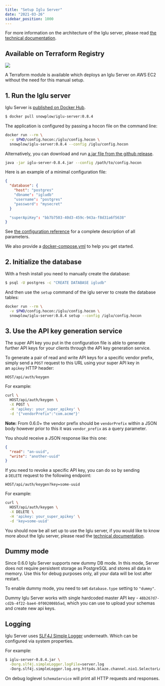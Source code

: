 ```yaml
---
title: "Setup Iglu Server"
date: "2021-03-26"
sidebar_position: 1000
---
```


For more information on the architecture of the Iglu server, please read [the technical documentation](/docs/pipeline-components-and-applications/iglu/iglu-repositories/iglu-server/index.md).

## Available on Terraform Registry

[![](https://img.shields.io/static/v1?label=Terraform&message=Registry&color=7B42BC&logo=terraform)](https://registry.terraform.io/modules/snowplow-devops/iglu-server-ec2/aws/latest)

A Terraform module is available which deploys an Iglu Server on AWS EC2 without the need for this manual setup.

## 1. Run the Iglu server

Iglu Server is [published on Docker Hub](https://hub.docker.com/repository/docker/snowplow/iglu-server).

```bash
$ docker pull snowplow/iglu-server:0.8.4
```

The application is configured by passing a hocon file on the command line:

```bash
docker run --rm \
  -v $PWD/config.hocon:/iglu/config.hocon \
  snowplow/iglu-server:0.8.4 --config /iglu/config.hocon
```

Alternatively, you can download and run [a jar file from the github release](https://github.com/snowplow-incubator/iglu-server/releases).

```bash
java -jar iglu-server-0.8.4.jar --config /path/to/config.hocon
```

Here is an example of a minimal configuration file:

```json
{
  "database": {
    "host": "postgres"
    "dbname": "igludb"
    "username": "postgres"
    "password": "mysecret"
  }

  "superApiKey": "bb7b7503-40d3-459c-943a-f8d31a6f5638"
}
```

See [the configuration reference](/docs/pipeline-components-and-applications/iglu/iglu-repositories/iglu-server/reference/index.md) for a complete description of all parameters.

We also provide a [docker-compose.yml](https://github.com/snowplow-incubator/iglu-server/blob/master/docker/docker-compose.yml) to help you get started.

## 2. Initialize the database

With a fresh install you need to manually create the database:

```bash
$ psql -U postgres -c "CREATE DATABASE igludb"
```

And then use the `setup` command of the iglu server to create the database tables:

```bash
docker run --rm \
  -v $PWD/config.hocon:/iglu/config.hocon \
  snowplow/iglu-server:0.8.4 setup --config /iglu/config.hocon
```

## 3. Use the API key generation service

The super API key you put in the configuration file is able to generate further API keys for your clients through the API key generation service.

To generate a pair of read and write API keys for a specific vendor prefix, simply send a `POST` request to this URL using your super API key in an `apikey` HTTP header:

```text
HOST/api/auth/keygen
```

For example:

```bash
curl \
  HOST/api/auth/keygen \
  -X POST \
  -H 'apikey: your_super_apikey' \
  -d '{"vendorPrefix":"com.acme"}'
```

**Note:** From 0.6.0+ the vendor prefix should be `vendorPrefix` within a JSON body however prior to this it was `vendor_prefix` as a query parameter.

You should receive a JSON response like this one:

```json
{
  "read": "an-uuid",
  "write": "another-uuid"
}
```

If you need to revoke a specific API key, you can do so by sending a `DELETE` request to the following endpoint:

```text
HOST/api/auth/keygen?key=some-uuid
```

For example:

```bash
curl \
  HOST/api/auth/keygen \
  -X DELETE \
  -H 'apikey: your_super_apikey' \
  -d 'key=some-uuid'
```

You should now be all set up to use the Iglu server, if you would like to know more about the Iglu server, please read the [technical documentation](/docs/pipeline-components-and-applications/iglu/iglu-repositories/iglu-server/index.md).

## [](https://github.com/snowplow/iglu/wiki/Setting-up-an-Iglu-Server#dummy-mode)Dummy mode

Since 0.6.0 Iglu Server supports new dummy DB mode. In this mode, Server does not require persistent storage as PostgreSQL and stores all data in memory. Use this for debug purposes only, all your data will be lost after restart.

To enable dummy mode, you need to set `database.type` setting to `"dummy"`.

Dummy Iglu Server works with single hardcoded master API key - `48b267d7-cd2b-4f22-bae4-0f002008b5ad`, which you can use to upload your schemas and create new api keys.

## [](https://github.com/snowplow/iglu/wiki/Setting-up-an-Iglu-Server#logging)Logging

Iglu Server uses [SLF4J Simple Logger](https://www.slf4j.org/api/org/slf4j/impl/SimpleLogger.html) underneath. Which can be configured via system properties.

For example:

```bash
$ iglu-server-0.8.4.jar \
  -Dorg.slf4j.simpleLogger.logFile=server.log                                   # In order to redirect logs
  -Dorg.slf4j.simpleLogger.log.org.http4s.blaze.channel.nio1.SelectorLoop=warn  # To suppress very verbose SelectorLoop output
```

On debug loglevel `SchemaService` will print all HTTP requests and responses.
